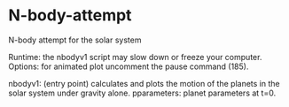 # N-body-attempt
N-body attempt for the solar system

Runtime: the nbodyv1 script may slow down or freeze your computer.
Options: for animated plot uncomment the pause command (185).

nbodyv1: (entry point) calculates and plots the motion of the planets in the solar system under gravity alone. 
pparameters: planet parameters at t=0. 
